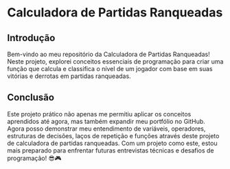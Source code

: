 # Calculadora de Partidas Ranqueadas

## Introdução
Bem-vindo ao meu repositório da Calculadora de Partidas Ranqueadas! Neste projeto, explorei conceitos essenciais de programação para criar uma função que calcula e classifica o nível de um jogador com base em suas vitórias e derrotas em partidas ranqueadas.

## Conclusão
Este projeto prático não apenas me permitiu aplicar os conceitos aprendidos até agora, mas também expandir meu portfólio no GitHub. Agora posso demonstrar meu entendimento de variáveis, operadores, estruturas de decisões, laços de repetição e funções através deste projeto de calculadora de partidas ranqueadas. Com um projeto como este, estou mais preparado para enfrentar futuras entrevistas técnicas e desafios de programação! 😎🎮
